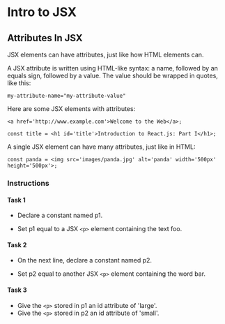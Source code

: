 # Intro to JSX
## Attributes In JSX

JSX elements can have attributes, just like how HTML elements can.

A JSX attribute is written using HTML-like syntax: a name, followed by an equals sign, followed by a value. The value should be wrapped in quotes, like this:

    my-attribute-name="my-attribute-value"

Here are some JSX elements with attributes:

    <a href='http://www.example.com'>Welcome to the Web</a>;

    const title = <h1 id='title'>Introduction to React.js: Part I</h1>; 

A single JSX element can have many attributes, just like in HTML:

    const panda = <img src='images/panda.jpg' alt='panda' width='500px' height='500px'>;

### Instructions
#### Task 1
- Declare a constant named p1.

- Set p1 equal to a JSX `<p>` element containing the text foo.

#### Task 2

-   On the next line, declare a constant named p2.

-   Set p2 equal to another JSX `<p>` element containing the word bar.

#### Task 3

- Give the `<p>` stored in p1 an id attribute of 'large'.
- Give the `<p>` stored in p2 an id attribute of 'small'.